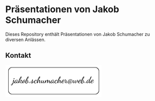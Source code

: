 # Präsentationen von Jakob Schumacher
Dieses Repository enthält Präsentationen von Jakob Schumacher zu diversen Anlässen.

## Kontakt
![Kontaktadresse](/assets/img/em.png)

